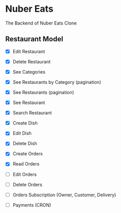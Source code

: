 # Nuber Eats

The Backend of Nuber Eats Clone

## Restaurant Model

- [x] Edit Restaurant
- [x] Delete Restaurant
- [x] See Categories
- [x] See Restaurants by Category (pagination)

- [x] See Restaurants (pagination)
- [x] See Restaurant
- [x] Search Restaurant

- [x] Create Dish
- [x] Edit Dish
- [x] Delete Dish

- [x] Create Orders
- [x] Read Orders
- [ ] Edit Orders
- [ ] Delete Orders

- [ ] Orders Subscription (Owner, Customer, Delivery)
- [ ] Payments (CRON)
